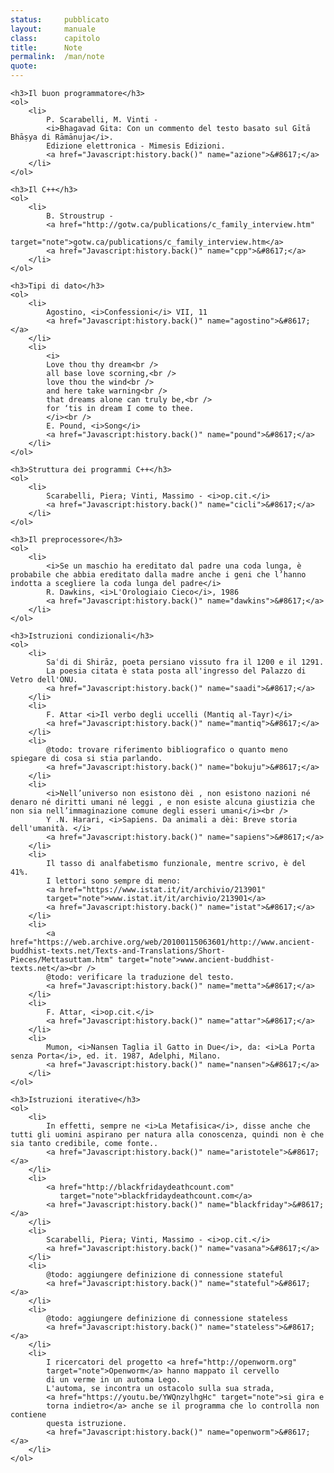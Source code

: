 ```yaml
---
status:     pubblicato
layout:     manuale
class:      capitolo
title:      Note
permalink:  /man/note
quote:      
---
```


<section class="note">

    <h3>Il buon programmatore</h3>
    <ol>
        <li>
            P. Scarabelli, M. Vinti -
            <i>Bhagavad Gita: Con un commento del testo basato sul Gītā Bhāṣya di Rāmānuja</i>.
            Edizione elettronica - Mimesis Edizioni.
            <a href="Javascript:history.back()" name="azione">&#8617;</a>
        </li>
    </ol>

    <h3>Il C++</h3>
    <ol>
        <li>
            B. Stroustrup - 
            <a href="http://gotw.ca/publications/c_family_interview.htm" 
               target="note">gotw.ca/publications/c_family_interview.htm</a>
            <a href="Javascript:history.back()" name="cpp">&#8617;</a>
        </li>
    </ol>

    <h3>Tipi di dato</h3>
    <ol>
        <li>
            Agostino, <i>Confessioni</i> VII, 11 
            <a href="Javascript:history.back()" name="agostino">&#8617;</a>
        </li>
        <li>
            <i>
            Love thou thy dream<br />
            all base love scorning,<br />
            love thou the wind<br />
            and here take warning<br />
            that dreams alone can truly be,<br />
            for ‘tis in dream I come to thee.
            </i><br /> 
            E. Pound, <i>Song</i> 
            <a href="Javascript:history.back()" name="pound">&#8617;</a>
        </li>
    </ol>

    <h3>Struttura dei programmi C++</h3>
    <ol>
        <li>
            Scarabelli, Piera; Vinti, Massimo - <i>op.cit.</i>
            <a href="Javascript:history.back()" name="cicli">&#8617;</a>
        </li>
    </ol>

    <h3>Il preprocessore</h3>
    <ol>
        <li>
            <i>Se un maschio ha ereditato dal padre una coda lunga, è probabile che abbia ereditato dalla madre anche i geni che l’hanno indotta a scegliere la coda lunga del padre</i> 
            R. Dawkins, <i>L'Orologiaio Cieco</i>, 1986 
            <a href="Javascript:history.back()" name="dawkins">&#8617;</a>
        </li>
    </ol>

    <h3>Istruzioni condizionali</h3>
    <ol>
        <li>
            Saʿdi di Shirāz, poeta persiano vissuto fra il 1200 e il 1291. 
            La poesia citata è stata posta all'ingresso del Palazzo di Vetro dell'ONU.
            <a href="Javascript:history.back()" name="saadi">&#8617;</a>
        </li>
        <li>
            F. Attar <i>Il verbo degli uccelli (Mantiq al-Tayr)</i>
            <a href="Javascript:history.back()" name="mantiq">&#8617;</a>
        </li>
        <li>
            @todo: trovare riferimento bibliografico o quanto meno spiegare di cosa si stia parlando.
            <a href="Javascript:history.back()" name="bokuju">&#8617;</a>
        </li>
        <li>
            <i>Nell’universo non esistono dèi , non esistono nazioni né denaro né diritti umani né leggi , e non esiste alcuna giustizia che non sia nell’immaginazione comune degli esseri umani</i><br />  
            Y .N. Harari, <i>Sapiens. Da animali a dèi: Breve storia dell'umanità. </i>  
            <a href="Javascript:history.back()" name="sapiens">&#8617;</a>
        </li>
        <li>
            Il tasso di analfabetismo funzionale, mentre scrivo, è del 41%.
            I lettori sono sempre di meno: 
            <a href="https://www.istat.it/it/archivio/213901" 
            target="note">www.istat.it/it/archivio/213901</a>
            <a href="Javascript:history.back()" name="istat">&#8617;</a>
        </li>
        <li>
            <a href="https://web.archive.org/web/20100115063601/http://www.ancient-buddhist-texts.net/Texts-and-Translations/Short-Pieces/Mettasuttam.htm" target="note">www.ancient-buddhist-texts.net</a><br />
            @todo: verificare la traduzione del testo.
            <a href="Javascript:history.back()" name="metta">&#8617;</a>
        </li>
        <li>
            F. Attar, <i>op.cit.</i>
            <a href="Javascript:history.back()" name="attar">&#8617;</a>
        </li>
        <li>
            Mumon, <i>Nansen Taglia il Gatto in Due</i>, da: <i>La Porta senza Porta</i>, ed. it. 1987, Adelphi, Milano. 
            <a href="Javascript:history.back()" name="nansen">&#8617;</a>
        </li>
    </ol>    

    <h3>Istruzioni iterative</h3>
    <ol>
        <li>
            In effetti, sempre ne <i>La Metafisica</i>, disse anche che tutti gli uomini aspirano per natura alla conoscenza, quindi non è che sia tanto credibile, come fonte..
            <a href="Javascript:history.back()" name="aristotele">&#8617;</a>
        </li>
        <li>
            <a href="http://blackfridaydeathcount.com"
               target="note">blackfridaydeathcount.com</a>
            <a href="Javascript:history.back()" name="blackfriday">&#8617;</a>
        </li>
        <li>
            Scarabelli, Piera; Vinti, Massimo - <i>op.cit.</i>
            <a href="Javascript:history.back()" name="vasana">&#8617;</a>
        </li>
        <li>
            @todo: aggiungere definizione di connessione stateful
            <a href="Javascript:history.back()" name="stateful">&#8617;</a>
        </li>
        <li>
            @todo: aggiungere definizione di connessione stateless
            <a href="Javascript:history.back()" name="stateless">&#8617;</a>
        </li>
        <li>
            I ricercatori del progetto <a href="http://openworm.org" 
            target="note">Openworm</a> hanno mappato il cervello
            di un verme in un automa Lego. 
            L'automa, se incontra un ostacolo sulla sua strada, 
            <a href="https://youtu.be/YWQnzylhgHc" target="note">si gira e 
            torna indietro</a> anche se il programma che lo controlla non contiene 
            questa istruzione.
            <a href="Javascript:history.back()" name="openworm">&#8617;</a>
        </li>
    </ol>

</section>
<!--
<li>
    <a href="Javascript:history.back()" name="">&#8617;</a>
</li>

-->
